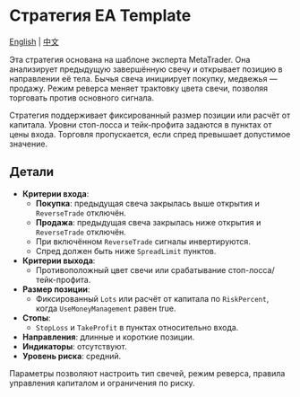 # Стратегия EA Template
[English](README.md) | [中文](README_cn.md)

Эта стратегия основана на шаблоне эксперта MetaTrader. Она анализирует предыдущую завершённую свечу и открывает позицию в направлении её тела. Бычья свеча инициирует покупку, медвежья — продажу. Режим реверса меняет трактовку цвета свечи, позволяя торговать против основного сигнала.

Стратегия поддерживает фиксированный размер позиции или расчёт от капитала. Уровни стоп-лосса и тейк-профита задаются в пунктах от цены входа. Торговля пропускается, если спред превышает допустимое значение.

## Детали

- **Критерии входа**:
  - **Покупка**: предыдущая свеча закрылась выше открытия и `ReverseTrade` отключён.
  - **Продажа**: предыдущая свеча закрылась ниже открытия и `ReverseTrade` отключён.
  - При включённом `ReverseTrade` сигналы инвертируются.
  - Спред должен быть ниже `SpreadLimit` пунктов.
- **Критерии выхода**:
  - Противоположный цвет свечи или срабатывание стоп-лосса/тейк-профита.
- **Размер позиции**:
  - Фиксированный `Lots` или расчёт от капитала по `RiskPercent`, когда `UseMoneyManagement` равен true.
- **Стопы**:
  - `StopLoss` и `TakeProfit` в пунктах относительно входа.
- **Направления**: длинные и короткие позиции.
- **Индикаторы**: отсутствуют.
- **Уровень риска**: средний.

Параметры позволяют настроить тип свечей, режим реверса, правила управления капиталом и ограничения по риску.
